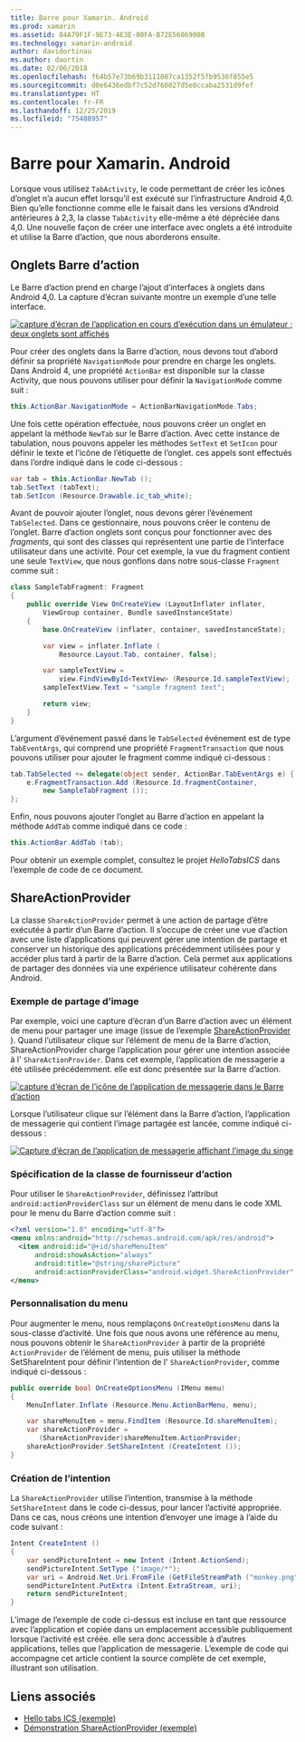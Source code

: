 ```yaml
---
title: Barre pour Xamarin. Android
ms.prod: xamarin
ms.assetid: 84A79F1F-9E73-4E3E-80FA-B72E5686900B
ms.technology: xamarin-android
author: davidortinau
ms.author: daortin
ms.date: 02/06/2018
ms.openlocfilehash: f64b57e73b69b3111087ca1352f5fb9536f855e5
ms.sourcegitcommit: d0e6436edbf7c52d760027d5e0ccaba2531d9fef
ms.translationtype: HT
ms.contentlocale: fr-FR
ms.lasthandoff: 12/25/2019
ms.locfileid: "75488957"
---
```

# <a name="actionbar-for-xamarinandroid"></a>Barre pour Xamarin. Android

Lorsque vous utilisez `TabActivity`, le code permettant de créer les icônes d’onglet n’a aucun effet lorsqu’il est exécuté sur l’infrastructure Android 4,0. Bien qu’elle fonctionne comme elle le faisait dans les versions d’Android antérieures à 2,3, la classe `TabActivity` elle-même a été dépréciée dans 4,0. Une nouvelle façon de créer une interface avec onglets a été introduite et utilise la Barre d’action, que nous aborderons ensuite.

## <a name="action-bar-tabs"></a>Onglets Barre d’action

Le Barre d’action prend en charge l’ajout d’interfaces à onglets dans Android 4,0.
La capture d’écran suivante montre un exemple d’une telle interface.

[![capture d’écran de l’application en cours d’exécution dans un émulateur ; deux onglets sont affichés](action-bar-images/25-actionbartabs.png)](action-bar-images/25-actionbartabs.png#lightbox)

Pour créer des onglets dans la Barre d’action, nous devons tout d’abord définir sa propriété `NavigationMode` pour prendre en charge les onglets. Dans Android 4, une propriété `ActionBar` est disponible sur la classe Activity, que nous pouvons utiliser pour définir la `NavigationMode` comme suit :

```csharp
this.ActionBar.NavigationMode = ActionBarNavigationMode.Tabs;
```

Une fois cette opération effectuée, nous pouvons créer un onglet en appelant la méthode `NewTab` sur le Barre d’action. Avec cette instance de tabulation, nous pouvons appeler les méthodes `SetText` et `SetIcon` pour définir le texte et l’icône de l’étiquette de l’onglet. ces appels sont effectués dans l’ordre indiqué dans le code ci-dessous :

```csharp
var tab = this.ActionBar.NewTab ();
tab.SetText (tabText);
tab.SetIcon (Resource.Drawable.ic_tab_white);
```

Avant de pouvoir ajouter l’onglet, nous devons gérer l’événement `TabSelected`. Dans ce gestionnaire, nous pouvons créer le contenu de l’onglet. Barre d’action onglets sont conçus pour fonctionner avec des *fragments*, qui sont des classes qui représentent une partie de l’interface utilisateur dans une activité. Pour cet exemple, la vue du fragment contient une seule `TextView`, que nous gonflons dans notre sous-classe `Fragment` comme suit :

```csharp
class SampleTabFragment: Fragment
{           
    public override View OnCreateView (LayoutInflater inflater,
        ViewGroup container, Bundle savedInstanceState)
    {
        base.OnCreateView (inflater, container, savedInstanceState);

        var view = inflater.Inflate (
            Resource.Layout.Tab, container, false);

        var sampleTextView =
            view.FindViewById<TextView> (Resource.Id.sampleTextView);            
        sampleTextView.Text = "sample fragment text";

        return view;
    }
}
```

L’argument d’événement passé dans le `TabSelected` événement est de type `TabEventArgs`, qui comprend une propriété `FragmentTransaction` que nous pouvons utiliser pour ajouter le fragment comme indiqué ci-dessous :

```csharp
tab.TabSelected += delegate(object sender, ActionBar.TabEventArgs e) {             
    e.FragmentTransaction.Add (Resource.Id.fragmentContainer,
        new SampleTabFragment ());
};
```

Enfin, nous pouvons ajouter l’onglet au Barre d’action en appelant la méthode `AddTab` comme indiqué dans ce code :

```csharp
this.ActionBar.AddTab (tab);
```

Pour obtenir un exemple complet, consultez le projet *HelloTabsICS* dans l’exemple de code de ce document.

## <a name="shareactionprovider"></a>ShareActionProvider

La classe `ShareActionProvider` permet à une action de partage d’être exécutée à partir d’un Barre d’action. Il s’occupe de créer une vue d’action avec une liste d’applications qui peuvent gérer une intention de partage et conserver un historique des applications précédemment utilisées pour y accéder plus tard à partir de la Barre d’action. Cela permet aux applications de partager des données via une expérience utilisateur cohérente dans Android.

### <a name="image-sharing-example"></a>Exemple de partage d’image

Par exemple, voici une capture d’écran d’un Barre d’action avec un élément de menu pour partager une image (issue de l’exemple [ShareActionProvider](https://docs.microsoft.com/samples/xamarin/monodroid-samples/shareactionproviderdemo) ). Quand l’utilisateur clique sur l’élément de menu de la Barre d’action, ShareActionProvider charge l’application pour gérer une intention associée à l' `ShareActionProvider`. Dans cet exemple, l’application de messagerie a été utilisée précédemment. elle est donc présentée sur la Barre d’action.

[![capture d’écran de l’icône de l’application de messagerie dans le Barre d’action](action-bar-images/09-shareactionprovider.png)](action-bar-images/09-shareactionprovider.png#lightbox)

Lorsque l’utilisateur clique sur l’élément dans la Barre d’action, l’application de messagerie qui contient l’image partagée est lancée, comme indiqué ci-dessous :

[![Capture d’écran de l’application de messagerie affichant l’image du singe](action-bar-images/10-messagewithimage.png)](action-bar-images/10-messagewithimage.png#lightbox)

### <a name="specifying-the-action-provider-class"></a>Spécification de la classe de fournisseur d’action

Pour utiliser le `ShareActionProvider`, définissez l’attribut `android:actionProviderClass` sur un élément de menu dans le code XML pour le menu du Barre d’action comme suit :

```xml
<?xml version="1.0" encoding="utf-8"?>
<menu xmlns:android="http://schemas.android.com/apk/res/android">
  <item android:id="@+id/shareMenuItem"
      android:showAsAction="always"
      android:title="@string/sharePicture"
      android:actionProviderClass="android.widget.ShareActionProvider" />
</menu>
```

### <a name="inflating-the-menu"></a>Personnalisation du menu

Pour augmenter le menu, nous remplaçons `OnCreateOptionsMenu` dans la sous-classe d’activité. Une fois que nous avons une référence au menu, nous pouvons obtenir le `ShareActionProvider` à partir de la propriété `ActionProvider` de l’élément de menu, puis utiliser la méthode SetShareIntent pour définir l’intention de l' `ShareActionProvider`, comme indiqué ci-dessous :

```csharp
public override bool OnCreateOptionsMenu (IMenu menu)
{
    MenuInflater.Inflate (Resource.Menu.ActionBarMenu, menu);       

    var shareMenuItem = menu.FindItem (Resource.Id.shareMenuItem);           
    var shareActionProvider =
       (ShareActionProvider)shareMenuItem.ActionProvider;
    shareActionProvider.SetShareIntent (CreateIntent ());
}
```

### <a name="creating-the-intent"></a>Création de l’intention

La `ShareActionProvider` utilise l’intention, transmise à la méthode `SetShareIntent` dans le code ci-dessus, pour lancer l’activité appropriée. Dans ce cas, nous créons une intention d’envoyer une image à l’aide du code suivant :

```csharp
Intent CreateIntent ()
{  
    var sendPictureIntent = new Intent (Intent.ActionSend);
    sendPictureIntent.SetType ("image/*");
    var uri = Android.Net.Uri.FromFile (GetFileStreamPath ("monkey.png"));          
    sendPictureIntent.PutExtra (Intent.ExtraStream, uri);
    return sendPictureIntent;
}
```

L’image de l’exemple de code ci-dessus est incluse en tant que ressource avec l’application et copiée dans un emplacement accessible publiquement lorsque l’activité est créée. elle sera donc accessible à d’autres applications, telles que l’application de messagerie. L’exemple de code qui accompagne cet article contient la source complète de cet exemple, illustrant son utilisation.

## <a name="related-links"></a>Liens associés

- [Hello tabs ICS (exemple)](https://docs.microsoft.com/samples/xamarin/monodroid-samples/hellotabsics)
- [Démonstration ShareActionProvider (exemple)](https://docs.microsoft.com/samples/xamarin/monodroid-samples/shareactionproviderdemo)
